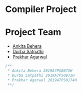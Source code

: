 # Compiler Project

# Project Team

- [Ankita Behera](https://github.com/rxndom266/)
- [Durba Satpathi](https://github.com/durba-s)
- [Prakhar Agarwal](https://github.com/PrAkHaR-BitsPilani)

```cpp
/**
 * Ankita Behera 2019A7PS0075H
 * Durba Satpathi 2019A7PS0972H
 * Prakhar Agarwal 2019A7PS0174H
 **/
```
